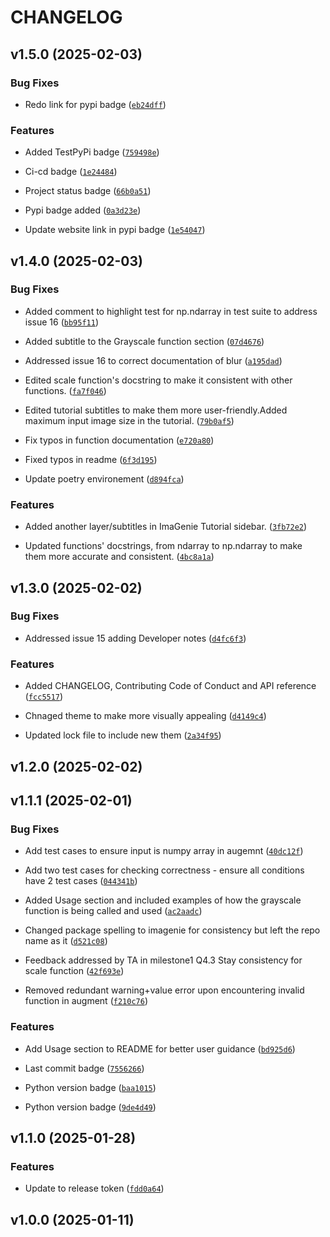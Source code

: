 # CHANGELOG


## v1.5.0 (2025-02-03)

### Bug Fixes

- Redo link for pypi badge
  ([`eb24dff`](https://github.com/UBC-MDS/ImaGenie/commit/eb24dff651c9a96f4349844fa9db06883132d997))

### Features

- Added TestPyPi badge
  ([`759498e`](https://github.com/UBC-MDS/ImaGenie/commit/759498e8ef14489adadf2f3d6cd1173cc614c5fa))

- Ci-cd badge
  ([`1e24484`](https://github.com/UBC-MDS/ImaGenie/commit/1e244844da0e1146637fc88e206b3fc8be536be5))

- Project status badge
  ([`66b0a51`](https://github.com/UBC-MDS/ImaGenie/commit/66b0a513f470e64dabec5f7f0980d8c5112a2eaf))

- Pypi badge added
  ([`0a3d23e`](https://github.com/UBC-MDS/ImaGenie/commit/0a3d23e9d80f5bac1522265bc08fd4cd14d1d2df))

- Update website link in pypi badge
  ([`1e54047`](https://github.com/UBC-MDS/ImaGenie/commit/1e54047caf89f4336a6c6bc407360625a33e9503))


## v1.4.0 (2025-02-03)

### Bug Fixes

- Added comment to highlight test for np.ndarray in test suite to address issue 16
  ([`bb95f11`](https://github.com/UBC-MDS/ImaGenie/commit/bb95f11c603741496cd3432f1370b50a538883ca))

- Added subtitle to the Grayscale function section
  ([`07d4676`](https://github.com/UBC-MDS/ImaGenie/commit/07d4676a4ac850b102d8d8879108446a93812fce))

- Addressed issue 16 to correct documentation of blur
  ([`a195dad`](https://github.com/UBC-MDS/ImaGenie/commit/a195dad66e0f1ca95667eb5378bb967f943ee2bc))

- Edited scale function's docstring to make it consistent with other functions.
  ([`fa7f046`](https://github.com/UBC-MDS/ImaGenie/commit/fa7f0467ae61095cddc6adf2420133f3984bbc78))

- Edited tutorial subtitles to make them more user-friendly.Added maximum input image size in the
  tutorial.
  ([`79b0af5`](https://github.com/UBC-MDS/ImaGenie/commit/79b0af5ab9150b7d863c1690a1d638c517ddd111))

- Fix typos in function documentation
  ([`e720a80`](https://github.com/UBC-MDS/ImaGenie/commit/e720a8021c0e5b304767c31f00833050d00b6231))

- Fixed typos in readme
  ([`6f3d195`](https://github.com/UBC-MDS/ImaGenie/commit/6f3d19559b22965f2e52c6e6e57973e67425cad9))

- Update poetry environement
  ([`d894fca`](https://github.com/UBC-MDS/ImaGenie/commit/d894fca4f5f6030f1bf0bcd50fe2f5fe67c705df))

### Features

- Added another layer/subtitles in ImaGenie Tutorial sidebar.
  ([`3fb72e2`](https://github.com/UBC-MDS/ImaGenie/commit/3fb72e2a5b502ae42220f332989e931d0eeccc8d))

- Updated functions' docstrings, from ndarray to np.ndarray to make them more accurate and
  consistent.
  ([`4bc8a1a`](https://github.com/UBC-MDS/ImaGenie/commit/4bc8a1ad13b5fa6b311e3f59a0be0faad77eb4fc))


## v1.3.0 (2025-02-02)

### Bug Fixes

- Addressed issue 15 adding Developer notes
  ([`d4fc6f3`](https://github.com/UBC-MDS/ImaGenie/commit/d4fc6f34d9cc0ecfdfe145ba170cbc6c16601b7f))

### Features

- Added CHANGELOG, Contributing Code of Conduct and API reference
  ([`fcc5517`](https://github.com/UBC-MDS/ImaGenie/commit/fcc5517a1f0577c1d0d97823b1b573ce8fd6a796))

- Chnaged theme to make more visually appealing
  ([`d4149c4`](https://github.com/UBC-MDS/ImaGenie/commit/d4149c4b2e8a14f5d361f202a32bb263bd4ee470))

- Updated lock file to include new them
  ([`2a34f95`](https://github.com/UBC-MDS/ImaGenie/commit/2a34f95666754d054e6cf47540bf8ab252c0f340))


## v1.2.0 (2025-02-02)


## v1.1.1 (2025-02-01)

### Bug Fixes

- Add test cases to ensure input is numpy array in augemnt
  ([`40dc12f`](https://github.com/UBC-MDS/ImaGenie/commit/40dc12f75d3fc15817cb119caa2e805f288b8351))

- Add two test cases for checking correctness - ensure all conditions have 2 test cases
  ([`044341b`](https://github.com/UBC-MDS/ImaGenie/commit/044341b086377a43d5bf1ee9ecda470e532357cf))

- Added Usage section and included examples of how the grayscale function is being called and used
  ([`ac2aadc`](https://github.com/UBC-MDS/ImaGenie/commit/ac2aadc5df145652a07d1c8c999b53db4b5bbf40))

- Changed package spelling to imagenie for consistency but left the repo name as it
  ([`d521c08`](https://github.com/UBC-MDS/ImaGenie/commit/d521c08ae33d9c317ff67570a9a225ad342e3885))

- Feedback addressed by TA in milestone1 Q4.3 Stay consistency for scale function
  ([`42f693e`](https://github.com/UBC-MDS/ImaGenie/commit/42f693eeec63e2dc73561322c1dd4c735fb3ca83))

- Removed redundant warning+value error upon encountering invalid function in augment
  ([`f210c76`](https://github.com/UBC-MDS/ImaGenie/commit/f210c76803ba15350d87054ad55905ab73b77332))

### Features

- Add Usage section to README for better user guidance
  ([`bd925d6`](https://github.com/UBC-MDS/ImaGenie/commit/bd925d66e7272d014777c78a436ff878368cdef4))

- Last commit badge
  ([`7556266`](https://github.com/UBC-MDS/ImaGenie/commit/7556266860304d39c083bb15ed45eea21734f7c7))

- Python version badge
  ([`baa1015`](https://github.com/UBC-MDS/ImaGenie/commit/baa10159d4ca9eb3fc92aa4e3591ae670352b46c))

- Python version badge
  ([`9de4d49`](https://github.com/UBC-MDS/ImaGenie/commit/9de4d49a96a4bef987c72abb46ae42bd9ab3ee20))


## v1.1.0 (2025-01-28)

### Features

- Update to release token
  ([`fdd0a64`](https://github.com/UBC-MDS/ImaGenie/commit/fdd0a64ec962563fbf9c1ecafe23457593f22ed6))


## v1.0.0 (2025-01-11)
